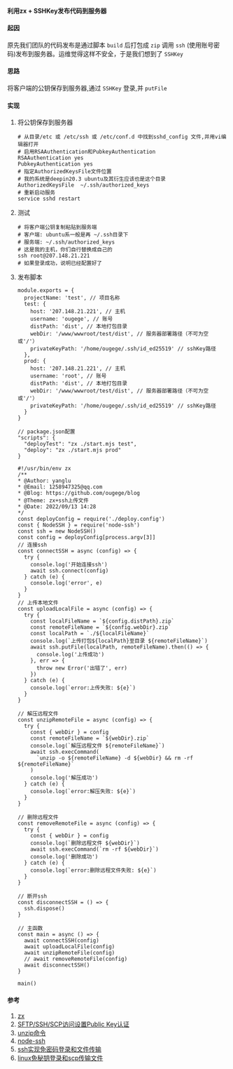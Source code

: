 #### 利用zx + SSHKey发布代码到服务器

#### 起因
原先我们团队的代码发布是通过脚本 `build` 后打包成 `zip` 调用 `ssh` (使用账号密码)发布到服务器。运维觉得这样不安全，于是我们想到了 `SSHKey`

#### 思路
将客户端的公钥保存到服务器,通过 `SSHKey` 登录,并 `putFile`

#### 实现
1. 将公钥保存到服务器

    ```SHELL
    # 从目录/etc 或 /etc/ssh 或 /etc/conf.d 中找到sshd_config 文件,并用vi编辑器打开
    # 启用RSAAuthentication和PubkeyAuthentication
    RSAAuthentication yes
    PubkeyAuthentication yes
    # 指定AuthorizedKeysFile文件位置
    # 我的系统是deepin20.3 ubuntu及其衍生应该也是这个目录
    AuthorizedKeysFile	~/.ssh/authorized_keys
    # 重新启动服务
    service sshd restart
    ```

1. 测试

    ```SHELL
    # 将客户端公钥复制粘贴到服务端
    # 客户端: ubuntu系一般是再 ~/.ssh目录下
    # 服务端: ~/.ssh/authorized_keys
    # 这是我的主机，你们自行替换成自己的
    ssh root@207.148.21.221
    # 如果登录成功，说明已经配置好了
    ```

1. 发布脚本

    ```JS
    module.exports = {
      projectName: 'test', // 项目名称
      test: {
        host: '207.148.21.221', // 主机
        username: 'ougege', // 账号
        distPath: 'dist', // 本地打包目录
        webDir: '/www/wwwroot/test/dist', // 服务器部署路径（不可为空或'/'）
        privateKeyPath: '/home/ougege/.ssh/id_ed25519' // sshKey路径
      },
      prod: {
        host: '207.148.21.221', // 主机
        username: 'root', // 账号
        distPath: 'dist', // 本地打包目录
        webDir: '/www/wwwroot/test/dist', // 服务器部署路径（不可为空或'/'）
        privateKeyPath: '/home/ougege/.ssh/id_ed25519' // sshKey路径
      }
    }
    ```

    ```JS
    // package.json配置
    "scripts": {
      "deployTest": "zx ./start.mjs test",
      "deploy": "zx ./start.mjs prod"
    }
    ```

    ```shell
    #!/usr/bin/env zx
    /**
    * @Author: yanglu
    * @Email: 1258947325@qq.com
    * @Blog: https://github.com/ougege/blog
    * @Theme: zx+ssh上传文件
    * @Date: 2022/09/13 14:28
    */
    const deployConfig = require('./deploy.config')
    const { NodeSSH } = require('node-ssh')
    const ssh = new NodeSSH()
    const config = deployConfig[process.argv[3]]
    // 连接ssh
    const connectSSH = async (config) => {
      try {
        console.log('开始连接ssh')
        await ssh.connect(config)
      } catch (e) {
        console.log('error', e)
      }
    }
    // 上传本地文件
    const uploadLocalFile = async (config) => {
      try {
        const localFileName = `${config.distPath}.zip`
        const remoteFileName = `${config.webDir}.zip`
        const localPath = `./${localFileName}`
        console.log(`上传打包${localPath}至目录 ${remoteFileName}`)
        await ssh.putFile(localPath, remoteFileName).then(() => {
          console.log('上传成功')
        }, err => {
          throw new Error('出错了', err)
        })
      } catch (e) {
        console.log(`error:上传失败: ${e}`)
      }
    }

    // 解压远程文件
    const unzipRemoteFile = async (config) => {
      try {
        const { webDir } = config
        const remoteFileName = `${webDir}.zip`
        console.log(`解压远程文件 ${remoteFileName}`)
        await ssh.execCommand(
          `unzip -o ${remoteFileName} -d ${webDir} && rm -rf ${remoteFileName}`
        )
        console.log('解压成功')
      } catch (e) {
        console.log(`error:解压失败: ${e}`)
      }
    }

    // 删除远程文件
    const removeRemoteFile = async (config) => {
      try {
        const { webDir } = config
        console.log(`删除远程文件 ${webDir}`)
        await ssh.execCommand(`rm -rf ${webDir}`)
        console.log('删除成功')
      } catch (e) {
        console.log(`error:删除远程文件失败: ${e}`)
      }
    }

    // 断开ssh
    const disconnectSSH = () => {
      ssh.dispose()
    }

    // 主函数
    const main = async () => {
      await connectSSH(config)
      await uploadLocalFile(config)
      await unzipRemoteFile(config)
      // await removeRemoteFile(config)
      await disconnectSSH()
    }

    main()
    ```

#### 参考
1. [zx](https://github.com/google/zx 'zx')
1. [SFTP/SSH/SCP访问设置Public Key认证](https://www.cnblogs.com/leadership/p/11820014.html 'SFTP/SSH/SCP访问设置Public Key认证')
1. [unzip命令](https://blog.csdn.net/chekongfu/article/details/121147010 'unzip命令')
1. [node-ssh](https://github.com/steelbrain/node-ssh 'node-ssh')
1. [ssh实现免密码登录和文件传输](https://www.cnblogs.com/igoodful/p/11583751.html 'ssh实现免密码登录和文件传输')
1. [linux免秘钥登录和scp传输文件](https://blog.csdn.net/lsr40/article/details/89923703 'linux免秘钥登录和scp传输文件')